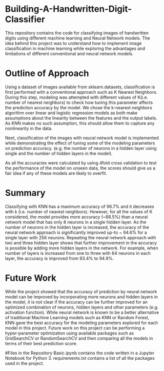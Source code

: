 # Building-A-Handwritten-Digit-Classifier
This repository contains the code for classifying images of handwritten digits using different machine learning and Neural Network models. The idea behind this project was to understand how to implement image classification in machine learning while exploring the advantages and limitations of different conventional and neural network models. 

# Outline of Approach
Using  a dataset of images available from sklearn.datasets, classification is first performed with a conventional approach such as K Nearest Neighbors. During this step, modeling was attempted with different values of K(i.e. number of nearest neighbors) to check how tuning this parameter affects the prediction accuracy by the model. We chose the k-nearest neighbors algorithm over linear and logistic regression models as both make assumptions about the linearity between the features and the output labels. As KNN makes no such assumption, this should allow them to capture any nonlinearity in the data. 

Next, classification of the images with neural network model is implemented while demonstrating the effect of tuning some of the modeling parameters  on prediction accuracy. (e.g. the number of neurons in a hidden layer using single and the number of hidden layers in the model). 

As all the accuracies were calculated by using 4fold cross validation to test the performance of the model on unseen data, the scores should give us a fair idea if any of these models are likely to overfit. 

# Summary
Classifying with KNN has a maximum accuracy of 96.7% and it decreases with k (i.e. number of nearest neighbors). However, for all the values of K considered, the model provides more accuracy (~88.5%) than a neural network model that has only  8 neurons in a single hidden layer. As the number of neurons in the hidden layer is increased,  the accuracy of the neural network approach is significantly improved up-to ~ 94.6% for a single layer with 256  neurons. Repeating the neural network approach with two and three hidden layer shows that further improvement in the accuracy is possible by adding more hidden layers in the network. For example, when number of layers is increased from one to three with 64 neurons in each layer, the accuracy is improved from 93.4%  to 94.9%.

# Future Work
While the project showed that the accuracy of prediction by neural network model can be improved by incorporating more neurons and hidden layers in the model, it is not clear if the accuracy can be further improved for an optimized combination of neurons, hidden layers and other parameters (e.g. activation function). While neural network is known to be a better alternative of traditional Machine Learning models such as KNN or Random Forest, KNN gave the best accuracy for the modeling parameters explored for each model in this project. Future work on this project can be performing a hyper-parameter optimization using available packages such as GridSearchCV or RandomSearchCV and then comparing all the models in terms of their best prediction score.

#Files in the Repository
Basic.ipynb contains the code written in a Jupyter Notebook for Python 3.
requirements.txt contains a list of all the packages used in the project.


